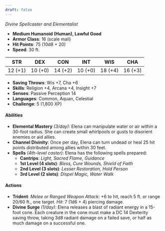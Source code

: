 ```yaml
---
draft: false
---
```


_Divine Spellcaster and Elementalist_

- **Medium Humanoid (Human), Lawful Good**
- **Armor Class**: 16 (scale mail)
- **Hit Points**: 75 (10d8 + 20)
- **Speed**: 30 ft.

|STR|DEX|CON|INT|WIS|CHA|
|---|---|---|---|---|---|
|12 (+1)|10 (+0)|14 (+2)|10 (+0)|18 (+4)|16 (+3)|

- **Saving Throws**: Wis +7, Cha +6
- **Skills**: Religion +4, Arcana +4, Insight +7
- **Senses**: Passive Perception 14
- **Languages**: Common, Aquan, Celestial
- **Challenge**: 5 (1,800 XP)

#### **Abilities**

- **Elemental Mastery** _(3/day)_: Elena can manipulate water or air within a 30-foot radius. She can create small whirlpools or gusts to disorient enemies or aid allies.
- **Channel Divinity**: Once per day, Elena can turn undead or heal 25 hit points distributed among allies within 30 feet.
- **Spells** _(4th-level caster)_: Elena has the following spells prepared:
    - **Cantrips**: _Light, Sacred Flame, Guidance_
    - **1st Level (4 slots)**: _Bless, Cure Wounds, Shield of Faith_
    - **2nd Level (3 slots)**: _Lesser Restoration, Hold Person_
    - **3rd Level (2 slots)**: _Dispel Magic, Water Walk_

#### **Actions**

- **Trident**: _Melee or Ranged Weapon Attack:_ +6 to hit, reach 5 ft. or range 20/60 ft., one target. _Hit_: 7 (1d6 + 4) piercing damage.
- **Divine Surge** _(1/day)_: Elena releases a blast of radiant energy in a 15-foot cone. Each creature in the cone must make a DC 14 Dexterity saving throw, taking 3d8 radiant damage on a failed save, or half as much damage on a successful one.